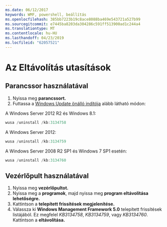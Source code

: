```yaml
---
ms.date: 06/12/2017
keywords: WMF, powershell, beállítás
ms.openlocfilehash: 385bb7223b19c8ace8088ba469e543721a527b99
ms.sourcegitcommit: e7445ba8203da304286c591ff513900ad1c244a4
ms.translationtype: MT
ms.contentlocale: hu-HU
ms.lasthandoff: 04/23/2019
ms.locfileid: "62057521"
---
```

# <a name="uninstallation-instructions"></a>Az Eltávolítás utasítások

## <a name="using-command-prompt"></a>Parancssor használatával
1.  Nyissa meg **parancssort.**
2.  Futtassa a [Windows Update önálló indítója](https://support.microsoft.com/en-us/kb/934307) alább látható módon:

A Windows Server 2012 R2 és Windows 8.1:
```powershell
wusa /uninstall /kb:3134758
```
A Windows Server 2012:
```powershell
wusa /uninstall /kb:3134759
```
A Windows Server 2008 R2 SP1 és Windows 7 SP1 esetén:
```powershell
wusa /uninstall /kb:3134760
```

## <a name="using-control-panel"></a>Vezérlőpult használatával
1.  Nyissa meg **vezérlőpultot.**
2.  Nyissa meg a **programok**, majd nyissa meg **program eltávolítása lehetőségre.**
3.  Kattintson a **telepített frissítések megjelenítése.**
4.  Válassza ki **Windows Management Framework 5.0** telepített frissítések listájából. Ez megfelel *KB3134758*, *KB3134759*, vagy *KB3134760*. Kattintson a **eltávolítása.**
